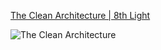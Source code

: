 [The Clean Architecture | 8th Light](http://blog.8thlight.com/uncle-bob/2012/08/13/the-clean-architecture.html)

![The Clean Architecture](http://blog.8thlight.com/uncle-bob/images/2012-08-13-the-clean-architecture/CleanArchitecture.jpg)
